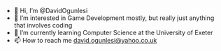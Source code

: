 - 👋 Hi, I’m @DavidOgunlesi
- 👀 I’m interested in Game Development mostly, but really just anything that involves coding
- 🌱 I’m currently learning Computer Science at the University of Exeter
- 📫 How to reach me david.ogunlesi@yahoo.co.uk

<!---
DavidOgunlesi/DavidOgunlesi is a ✨ special ✨ repository because its `README.md` (this file) appears on your GitHub profile.
You can click the Preview link to take a look at your changes.
--->
